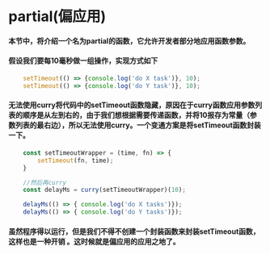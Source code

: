 <h1>partial(偏应用)</h1>

#### 本节中，将介绍一个名为partial的函数，它允许开发者部分地应用函数参数。
#### 假设我们要每10毫秒做一组操作，实现方式如下

```js
    setTimeout(() => {console.log('do X task')}, 10);
    setTimeout(() => {console.log('do Y task')}, 10);
```

#### 无法使用curry将代码中的setTimeout函数隐藏，原因在于curry函数应用参数列表的顺序是从左到右的，由于我们想根据需要传递函数，并将10报存为常量（参数列表的最右边），所以无法使用curry。一个变通方案是将setTimeout函数封装一下。

```js
    const setTimeoutWrapper = (time, fn) => {
        setTimeout(fn, time);
    }

    //然后再curry
    const delayMs = curry(setTimeoutWrapper)(10);

    delayMs(() => { console.log('do X tasks')});
    delayMs(() => { console.log('do Y tasks')});
```

#### 虽然程序得以运行，但是我们不得不创建一个封装函数来封装setTimeout函数，这样也是一种开销 。这时候就是偏应用的应用之地了。